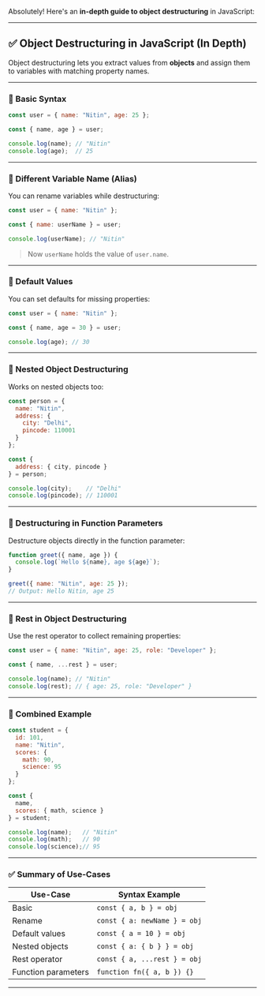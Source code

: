 Absolutely! Here's an **in-depth guide to object destructuring** in JavaScript:

---

## ✅ Object Destructuring in JavaScript (In Depth)

Object destructuring lets you extract values from **objects** and assign them to variables with matching property names.

---

### 🔹 Basic Syntax

```js
const user = { name: "Nitin", age: 25 };

const { name, age } = user;

console.log(name); // "Nitin"
console.log(age);  // 25
```

---

### 🔹 Different Variable Name (Alias)

You can rename variables while destructuring:

```js
const user = { name: "Nitin" };

const { name: userName } = user;

console.log(userName); // "Nitin"
```

> Now `userName` holds the value of `user.name`.

---

### 🔹 Default Values

You can set defaults for missing properties:

```js
const user = { name: "Nitin" };

const { name, age = 30 } = user;

console.log(age); // 30
```

---

### 🔹 Nested Object Destructuring

Works on nested objects too:

```js
const person = {
  name: "Nitin",
  address: {
    city: "Delhi",
    pincode: 110001
  }
};

const {
  address: { city, pincode }
} = person;

console.log(city);    // "Delhi"
console.log(pincode); // 110001
```

---

### 🔹 Destructuring in Function Parameters

Destructure objects directly in the function parameter:

```js
function greet({ name, age }) {
  console.log(`Hello ${name}, age ${age}`);
}

greet({ name: "Nitin", age: 25 });
// Output: Hello Nitin, age 25
```

---

### 🔹 Rest in Object Destructuring

Use the rest operator to collect remaining properties:

```js
const user = { name: "Nitin", age: 25, role: "Developer" };

const { name, ...rest } = user;

console.log(name); // "Nitin"
console.log(rest); // { age: 25, role: "Developer" }
```

---

### 🔹 Combined Example

```js
const student = {
  id: 101,
  name: "Nitin",
  scores: {
    math: 90,
    science: 95
  }
};

const {
  name,
  scores: { math, science }
} = student;

console.log(name);   // "Nitin"
console.log(math);   // 90
console.log(science);// 95
```

---

### ✅ Summary of Use-Cases

| Use-Case            | Syntax Example               |
| ------------------- | ---------------------------- |
| Basic               | `const { a, b } = obj`       |
| Rename              | `const { a: newName } = obj` |
| Default values      | `const { a = 10 } = obj`     |
| Nested objects      | `const { a: { b } } = obj`   |
| Rest operator       | `const { a, ...rest } = obj` |
| Function parameters | `function fn({ a, b }) {}`   |

---

